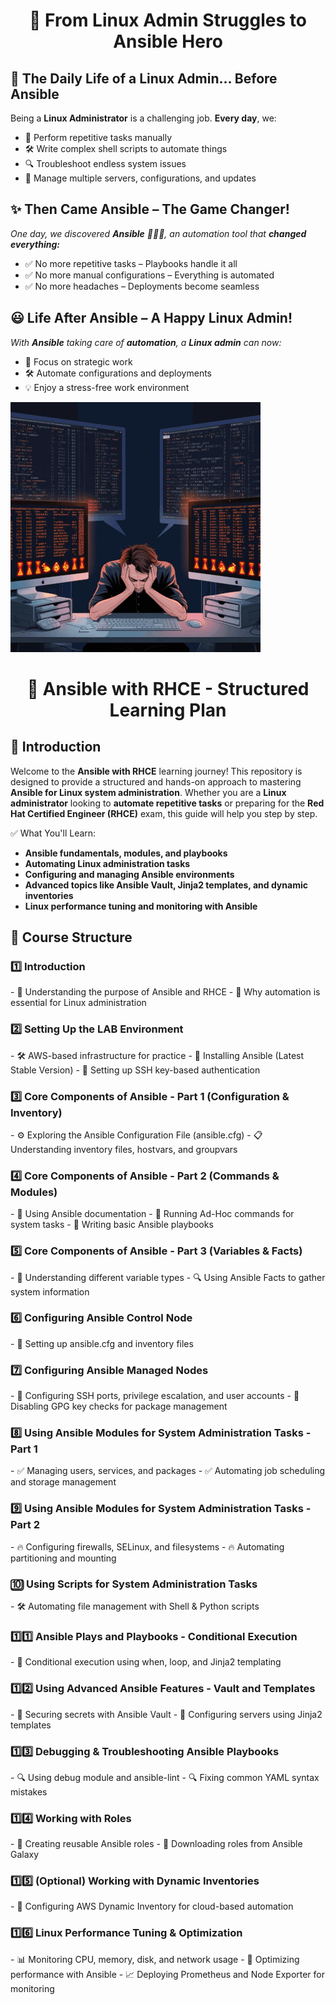 
<h1 align="center">🚀 From Linux Admin Struggles to Ansible Hero</h1>

<h2>📌 The Daily Life of a Linux Admin... Before Ansible</h2>

Being a **Linux Administrator** is a challenging job. **Every day**, we:

- 🔄 Perform repetitive tasks manually
- 🛠️ Write complex shell scripts to automate things
- 🔍 Troubleshoot endless system issues
- 🔧 Manage multiple servers, configurations, and updates

<h2>✨ Then Came Ansible – The Game Changer!</h2>

*One day, we discovered **Ansible** 🦸‍♂️💡, an automation tool that **changed everything:***

- ✅ No more repetitive tasks – Playbooks handle it all
- ✅ No more manual configurations – Everything is automated
- ✅ No more headaches – Deployments become seamless

<h2>😃 Life After Ansible – A Happy Linux Admin!</h2>

*With **Ansible** taking care of **automation**, a **Linux admin** can now:*

- 🚀 Focus on strategic work
- 🛠️ Automate configurations and deployments
- 💡 Enjoy a stress-free work environment

![Ansible RHCE](images/Linux_Ansible.gif)


<h1 align="center">🚀 Ansible with RHCE - Structured Learning Plan</h1>


<h2>📌 Introduction</h2

Welcome to the **Ansible with RHCE** learning journey! This repository is designed to provide a structured and hands-on approach to mastering **Ansible for Linux system administration**. Whether you are a **Linux administrator** looking to **automate repetitive tasks** or preparing for the **Red Hat Certified Engineer (RHCE)** exam, this guide will help you step by step.

✅ What You'll Learn:

- **Ansible fundamentals, modules, and playbooks**
- **Automating Linux administration tasks**
- **Configuring and managing Ansible environments**
- **Advanced topics like Ansible Vault, Jinja2 templates, and dynamic inventories**
- **Linux performance tuning and monitoring with Ansible**

<h2>📂 Course Structure</h2>

<h3>1️⃣ Introduction</h3>
- 📌 Understanding the purpose of Ansible and RHCE
- 📌 Why automation is essential for Linux administration

<h3>2️⃣ Setting Up the LAB Environment</h3>
-  🛠️ AWS-based infrastructure for practice
-  🔧 Installing Ansible (Latest Stable Version)
-  🔑 Setting up SSH key-based authentication

<h3>3️⃣ Core Components of Ansible - Part 1 (Configuration & Inventory)</h3>
-  ⚙️ Exploring the Ansible Configuration File (ansible.cfg)
-  📋 Understanding inventory files, hostvars, and groupvars

<h3>4️⃣ Core Components of Ansible - Part 2 (Commands & Modules)</h3>
-  📖 Using Ansible documentation
-  🚀 Running Ad-Hoc commands for system tasks
-  📜 Writing basic Ansible playbooks

<h3>5️⃣ Core Components of Ansible - Part 3 (Variables & Facts)</h3>
-  📌 Understanding different variable types
-  🔍 Using Ansible Facts to gather system information

<h3>6️⃣ Configuring Ansible Control Node</h3>
- 📌 Setting up ansible.cfg and inventory files

<h3>7️⃣ Configuring Ansible Managed Nodes</h3>
- 🔹 Configuring SSH ports, privilege escalation, and user accounts
- 🔹 Disabling GPG key checks for package management

<h3>8️⃣ Using Ansible Modules for System Administration Tasks - Part 1</h3>
- ✅ Managing users, services, and packages
- ✅ Automating job scheduling and storage management

<h3>9️⃣ Using Ansible Modules for System Administration Tasks - Part 2</h3>
- 🔥 Configuring firewalls, SELinux, and filesystems
- 🔥 Automating partitioning and mounting

<h3>🔟 Using Scripts for System Administration Tasks</h3>
- 🛠️ Automating file management with Shell & Python scripts

<h3>1️⃣1️⃣ Ansible Plays and Playbooks - Conditional Execution</h3>
- 🔄 Conditional execution using when, loop, and Jinja2 templating

<h3>1️⃣2️⃣ Using Advanced Ansible Features - Vault and Templates</h3>
- 🔐 Securing secrets with Ansible Vault
- 📄 Configuring servers using Jinja2 templates

<h3>1️⃣3️⃣ Debugging & Troubleshooting Ansible Playbooks</h3>
- 🔍 Using debug module and ansible-lint
- 🔍 Fixing common YAML syntax mistakes

<h3>1️⃣4️⃣ Working with Roles</h3>
- 📌 Creating reusable Ansible roles
- 📌 Downloading roles from Ansible Galaxy

<h3>1️⃣5️⃣ (Optional) Working with Dynamic Inventories</h3>
- 🔄 Configuring AWS Dynamic Inventory for cloud-based automation

<h3>1️⃣6️⃣ Linux Performance Tuning & Optimization</h3>
- 📊 Monitoring CPU, memory, disk, and network usage
- 🔧 Optimizing performance with Ansible
- 📈 Deploying Prometheus and Node Exporter for monitoring
